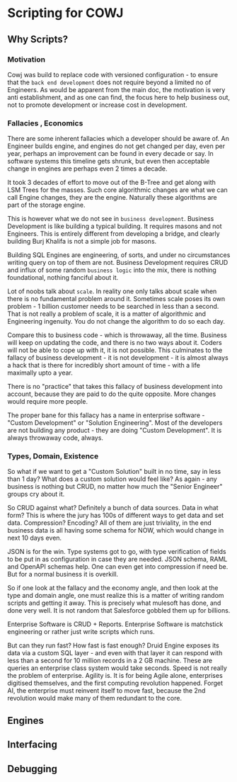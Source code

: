 # Scripting for COWJ

##  Why Scripts?


### Motivation 

Cowj was build to replace code with versioned configuration - to ensure that the `back end development` does not require beyond a limited no of Engineers. As would be apparent from the main doc, the motivation is very anti establishment, and as one can find, the focus here to help business out, not to promote development or increase cost in development.

### Fallacies , Economics

There are some inherent fallacies which a developer should be aware of.
An Engineer builds engine, and engines do not get changed per day, even per year, perhaps an improvement can be found in every decade or say. In software systems this timeline gets shrunk, but even then acceptable change in engines are perhaps even 2 times a decade.

It took 3 decades of effort to move out of the B-Tree and get along with LSM Trees for the masses.
Such core algorithmic changes are what we can call Engine changes, they are the engine. Naturally these algorithms are part of the storage engine.

This is however what we do not see in `business development`.  Business Development is like building a typical building. It requires masons and not Engineers. This is entirely different from developing a bridge, and clearly building Burj Khalifa is not a simple job for masons.

Building SQL Engines are engineering, of sorts, and under no circumstances writing query on top of them are not.
Business Development requires CRUD and influx of some random `business logic` into the mix, there is nothing foundational, nothing fanciful about it.

Lot of noobs talk about `scale`.  In reality one only talks about scale when there is no fundamental problem around it. Sometimes scale poses its own problem - 1 billion customer needs to be searched in less than a second. That is not really a problem of scale, it is a matter of algorithmic and Engineering ingenuity. You do not change the algorithm to do so each day. 

Compare this to  business code - which is throwaway, all the time. Business will keep on updating the code, and there is no two ways about it. Coders will not be able to cope up with it, it is not possible. 
This culminates to the fallacy of business development - it is not development - it is almost always a hack that is there for incredibly short amount of time - with a life maximally upto a year.

There is no "practice" that takes this fallacy of business development into account, because they are paid to do the quite opposite. More changes would require more people. 

The proper bane for this fallacy has a name in enterprise software - "Custom Development" or "Solution Engineering". Most of the developers are not building any product - they are doing "Custom Development".
It is always throwaway code, always.

###  Types, Domain, Existence 

So what if we want to get a "Custom Solution" built in no time, say in less than 1 day? What does a custom solution would feel like? As again - any business is nothing but CRUD, no matter how much the "Senior Engineer" groups cry about it. 

So CRUD against what? Definitely a bunch of data sources. Data in what form? This is where the jury has 100s of different ways to get data and set data. Compression? Encoding? All of them are just triviality, in the end business data is all having some schema for NOW, which would change in next 10 days even. 

JSON is for the win. Type systems got to go, with type verification of fields to be put in as configuration in case they are needed. JSON schema, RAML and OpenAPI schemas help. One can even get into compression if need be. But for a normal business it is overkill.

So if one look at the fallacy and the economy angle, and then look at the type and domain angle, one must realize this is a matter of writing random scripts and getting it away. This is precisely what mulesoft has done, and done very well. It is not random that Salesforce gobbled them up for billions.

Enterprise Software is CRUD + Reports.
Enterprise Software is matchstick engineering or rather just write scripts which runs.

But can they run fast? 
How fast is fast enough? 
Druid Engine exposes its data via a custom SQL layer - and even with that layer it can respond with less than a second for 10 million records in a 2 GB machine. These are queries an enterprise class system would take seconds.
Speed is not really the problem of enterprise.
Agility is.
It is for being Agile alone, enterprises digitised themselves, and the first computing revolution happened.
Forget AI, the enterprise must reinvent itself to move fast, because the 2nd revolution would make many of them redundant to the core.

##  Engines


##  Interfacing 


##  Debugging




